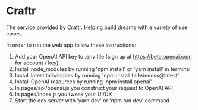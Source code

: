 # Craftr
The service provided by Craftr. Helping build dreams with a variety of use cases.

In order to run the web app follow these instructions:
1. Add your OpenAI API key to .env file (sign up at https://beta.openai.com for account / key)
2. Install node_modules by running 'npm install' or 'yarn install' in terminal
3. Install latest tailwindcss by running 'npm install tailwindcss@latest'
4. Install OpenAI resources by running 'npm install openai'
5. In pages/api/openai.js you construct your request to OpenAI API
6. In pages/index.js you tweak your UI/UX
7. Start the dev server with 'yarn dev' or 'npm run dev' command
